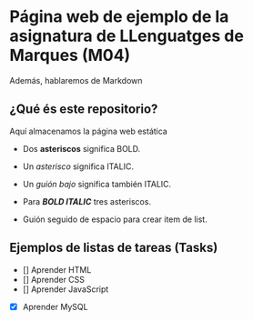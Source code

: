 # Página web de ejemplo de la asignatura de LLenguatges de Marques (M04)
Además, hablaremos de Markdown

## ¿Qué és este repositorio?
Aquí almacenamos la página web estática


- Dos **asteriscos** significa BOLD.

- Un *asterisco* significa ITALIC.

- Un _guión bajo_ significa también ITALIC.

- Para ***BOLD ITALIC*** tres asteriscos.

- Guión seguido de espacio para crear item de list.


## Ejemplos de listas de tareas (Tasks)

- [] Aprender HTML
- [] Aprender CSS
- [] Aprender JavaScript
- [x] Aprender MySQL